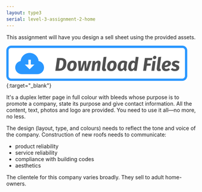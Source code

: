 ```yaml
---
layout: type3
serial: level-3-assignment-2-home
---
```

This assignment will have you design a sell sheet using the provided assets.

[![Download Assignment Assets](/svg/button-download.svg "button-download.svg")](https://www.dropbox.com/s/t8w8iqonx0a6iny/sell-sheet-roofing-services.zip?dl=1){:target="_blank"}

It's a duplex letter page in full colour with bleeds whose purpose is to promote a company, state its purpose and give contact information. All the content, text, photos and logo are provided. You need to use it all—no more, no less.

The design (layout, type, and colours) needs to reflect the tone and voice of the company. Construction of new roofs needs to communicate:

<ul class="hasBullets">
	<li>product reliability</li>
	<li>service reliability</li>
	<li>compliance with building codes</li>
	<li>aesthetics</li>
</ul>

The clientele for this company varies broadly. They sell to adult home-owners.